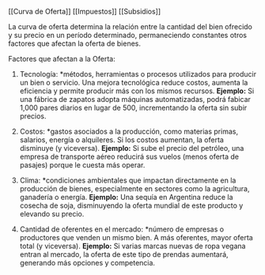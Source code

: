 [[Curva de Oferta]]
[[Impuestos]]
[[Subsidios]]

La curva de oferta determina la relación entre la cantidad del bien ofrecido y su precio en un perı́odo determinado, permaneciendo constantes otros factores que afectan la oferta de bienes.

Factores que afectan a la Oferta: 

1. Tecnología: *métodos, herramientas o procesos utilizados para producir un bien o servicio. Una mejora tecnológica reduce costos, aumenta la eficiencia y permite producir más con los mismos recursos. 
	**Ejemplo:**  Si una fábrica de zapatos adopta máquinas automatizadas, podrá fabicar 1,000 pares diarios en lugar de 500, incrementando la oferta sin subir precios.

2. Costos: *gastos asociados a la producción, como materias primas, salarios, energía o alquileres. Si los costos aumentan, la oferta disminuye (y viceversa).
	**Ejemplo:**  Si sube el precio del petróleo, una empresa de transporte aéreo reducirá sus vuelos (menos oferta de pasajes) porque le cuesta más operar.
	
3. Clima: *condiciones ambientales que impactan directamente en la producción de bienes, especialmente en sectores como la agricultura, ganadería o energía.
	**Ejemplo:**  Una sequía en Argentina reduce la cosecha de soja, disminuyendo la oferta mundial de este producto y elevando su precio.
	
4. Cantidad de oferentes en el mercado: *número de empresas o productores que venden un mismo bien. A más oferentes, mayor oferta total (y viceversa).
	**Ejemplo:** Si varias marcas nuevas de ropa vegana entran al mercado, la oferta de este tipo de prendas aumentará, generando más opciones y competencia.
	